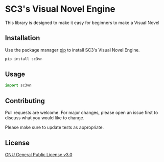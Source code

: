 # SC3's Visual Novel Engine

This library is designed to make it easy for beginners to make a Visual Novel

## Installation

Use the package manager [pip](https://pip.pypa.io/en/stable/) to install SC3's Visual Novel Engine.

```bash
pip install sc3vn
```

## Usage

```python
import sc3vn
```

## Contributing

Pull requests are welcome. For major changes, please open an issue first
to discuss what you would like to change.

Please make sure to update tests as appropriate.

## License

[GNU General Public License v3.0](https://choosealicense.com/licenses/gpl-3.0/)
